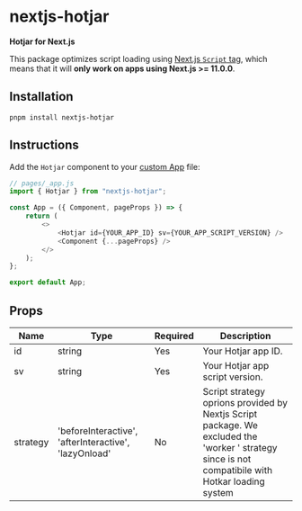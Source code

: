 # nextjs-hotjar

**Hotjar for Next.js**

This package optimizes script loading using [Next.js `Script` tag](https://nextjs.org/docs/basic-features/script), which means that it will **only work on apps using Next.js >= 11.0.0**.

## Installation

```
pnpm install nextjs-hotjar
```

## Instructions

Add the `Hotjar` component to your [custom App](https://nextjs.org/docs/advanced-features/custom-app) file:

```js
// pages/_app.js
import { Hotjar } from "nextjs-hotjar";

const App = ({ Component, pageProps }) => {
	return (
		<>
			<Hotjar id={YOUR_APP_ID} sv={YOUR_APP_SCRIPT_VERSION} />
			<Component {...pageProps} />
		</>
	);
};

export default App;
```

## Props

| Name     | Type                                                  | Required | Description                                                                                                                                       |
| -------- | ----------------------------------------------------- | -------- | ------------------------------------------------------------------------------------------------------------------------------------------------- |
| id       | string                                                | Yes      | Your Hotjar app ID.                                                                                                                               |
| sv       | string                                                | Yes      | Your Hotjar app script version.                                                                                                                   |
| strategy | 'beforeInteractive', 'afterInteractive', 'lazyOnload' | No       | Script strategy oprions provided by Nextjs Script package. We excluded the 'worker ' strategy since is not compatibile with Hotkar loading system |
